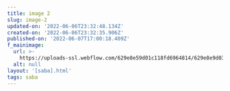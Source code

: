 ```yaml
---
title: image 2
slug: image-2
updated-on: '2022-06-06T23:32:48.134Z'
created-on: '2022-06-06T23:32:35.906Z'
published-on: '2022-06-07T17:00:18.409Z'
f_mainimage:
  url: >-
    https://uploads-ssl.webflow.com/629e8e59d01c118fd6964814/629e8e9d03132a66f007b593_SABA_NYfamily_3%40BeppeBrancato.jpg
  alt: null
layout: '[saba].html'
tags: saba
---
```



